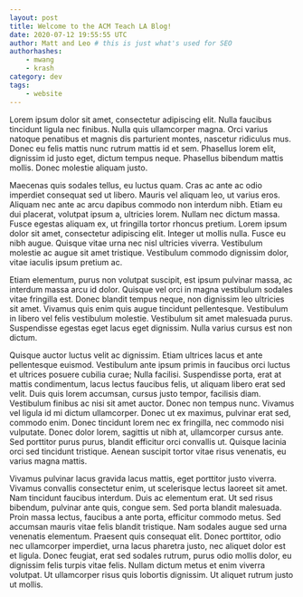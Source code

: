 ```yaml
---
layout: post 
title: Welcome to the ACM Teach LA Blog!
date: 2020-07-12 19:55:55 UTC
author: Matt and Leo # this is just what's used for SEO
authorhashes:
    - mwang
    - krash
category: dev
tags: 
    - website
---
```


Lorem ipsum dolor sit amet, consectetur adipiscing elit. Nulla faucibus tincidunt ligula nec finibus. Nulla quis ullamcorper magna. Orci varius natoque penatibus et magnis dis parturient montes, nascetur ridiculus mus. Donec eu felis mattis nunc rutrum mattis id et sem. Phasellus lorem elit, dignissim id justo eget, dictum tempus neque. Phasellus bibendum mattis mollis. Donec molestie aliquam justo.

Maecenas quis sodales tellus, eu luctus quam. Cras ac ante ac odio imperdiet consequat sed ut libero. Mauris vel aliquam leo, ut varius eros. Aliquam nec ante ac arcu dapibus commodo non interdum nibh. Etiam eu dui placerat, volutpat ipsum a, ultricies lorem. Nullam nec dictum massa. Fusce egestas aliquam ex, ut fringilla tortor rhoncus pretium. Lorem ipsum dolor sit amet, consectetur adipiscing elit. Integer ut mollis nulla. Fusce eu nibh augue. Quisque vitae urna nec nisl ultricies viverra. Vestibulum molestie ac augue sit amet tristique. Vestibulum commodo dignissim dolor, vitae iaculis ipsum pretium ac.

Etiam elementum, purus non volutpat suscipit, est ipsum pulvinar massa, ac interdum massa arcu id dolor. Quisque vel orci in magna vestibulum sodales vitae fringilla est. Donec blandit tempus neque, non dignissim leo ultricies sit amet. Vivamus quis enim quis augue tincidunt pellentesque. Vestibulum in libero vel felis vestibulum molestie. Vestibulum sit amet malesuada purus. Suspendisse egestas eget lacus eget dignissim. Nulla varius cursus est non dictum.

Quisque auctor luctus velit ac dignissim. Etiam ultrices lacus et ante pellentesque euismod. Vestibulum ante ipsum primis in faucibus orci luctus et ultrices posuere cubilia curae; Nulla facilisi. Suspendisse porta, erat at mattis condimentum, lacus lectus faucibus felis, ut aliquam libero erat sed velit. Duis quis lorem accumsan, cursus justo tempor, facilisis diam. Vestibulum finibus ac nisi sit amet auctor. Donec non tempus nunc. Vivamus vel ligula id mi dictum ullamcorper. Donec ut ex maximus, pulvinar erat sed, commodo enim. Donec tincidunt lorem nec ex fringilla, nec commodo nisi vulputate. Donec dolor lorem, sagittis ut nibh at, ullamcorper cursus ante. Sed porttitor purus purus, blandit efficitur orci convallis ut. Quisque lacinia orci sed tincidunt tristique. Aenean suscipit tortor vitae risus venenatis, eu varius magna mattis.

Vivamus pulvinar lacus gravida lacus mattis, eget porttitor justo viverra. Vivamus convallis consectetur enim, ut scelerisque lectus laoreet sit amet. Nam tincidunt faucibus interdum. Duis ac elementum erat. Ut sed risus bibendum, pulvinar ante quis, congue sem. Sed porta blandit malesuada. Proin massa lectus, faucibus a ante porta, efficitur commodo metus. Sed accumsan mauris vitae felis blandit tristique. Nam sodales augue sed urna venenatis elementum. Praesent quis consequat elit. Donec porttitor, odio nec ullamcorper imperdiet, urna lacus pharetra justo, nec aliquet dolor est et ligula. Donec feugiat, erat sed sodales rutrum, purus odio mollis dolor, eu dignissim felis turpis vitae felis. Nullam dictum metus et enim viverra volutpat. Ut ullamcorper risus quis lobortis dignissim. Ut aliquet rutrum justo ut mollis.